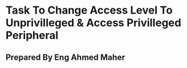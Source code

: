 # Task To Change Access Level To Unprivilleged & Access Privilleged Peripheral 
## Prepared By Eng Ahmed Maher
